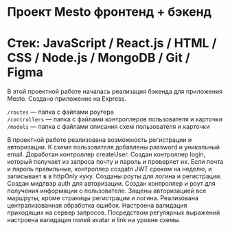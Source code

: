# Проект Mesto фронтенд + бэкенд

# Cтек: JavaScript / React.js / HTML / CSS / Node.js / MongoDB / Git / Figma
В этой проектной работе началась реализация бэкенда для приложения Mesto. Создано приложение на Express.

`/routes` — папка с файлами роутера  
`/controllers` — папка с файлами контроллеров пользователя и карточки   
`/models` — папка с файлами описания схем пользователя и карточки  

В проектной работе реализована возможность регистрации и авторизации. К схеме пользователя добавлены password и уникальный email. Доработан контроллер createUser. Создан контроллер login, который получает из запроса почту и пароль и проверяет их. Если почта и пароль правильные, контроллер создаtn JWT сроком на неделю, и записывает в в httpOnly куку. Созданы роуты для логина и регистрации. Создан мидлвэр auth для авторизации. Создан контроллер и роут для получения информации о пользователе. Защены авторизацией все маршруты, кроме страницы регистрации и логина. Реализована централизованная обработка ошибок. Настроена валидация приходящих на сервер запросов. Посредством регулярных выражений настроена валидация полей avatar и link на уровне схемы.
